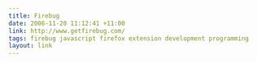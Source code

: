 ```yaml
---
title: Firebug
date: 2006-11-20 11:12:41 +11:00
link: http://www.getfirebug.com/
tags: firebug javascript firefox extension development programming
layout: link
---
```

